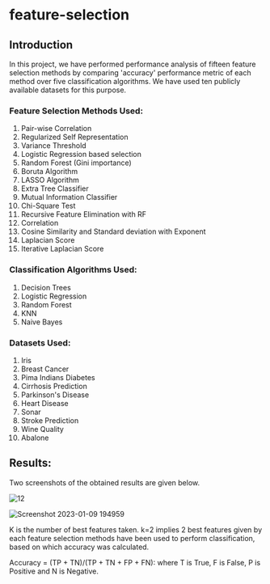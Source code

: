 # feature-selection

## Introduction
In this project, we have performed performance analysis of fifteen feature selection methods by comparing 'accuracy' performance metric of each method over five classification algorithms.
We have used ten publicly available datasets for this purpose.

### Feature Selection Methods Used:
1. Pair-wise Correlation
3. Regularized Self Representation
4. Variance Threshold
5. Logistic Regression based selection
6. Random Forest (Gini importance)
7. Boruta Algorithm
8. LASSO Algorithm
9. Extra Tree Classifier
10. Mutual Information Classifier
11. Chi-Square Test
12. Recursive Feature Elimination with RF
13. Correlation
14. Cosine Similarity and Standard deviation with Exponent
15. Laplacian Score
16. Iterative Laplacian Score

### Classification Algorithms Used:
1. Decision Trees
2. Logistic Regression
3. Random Forest
4. KNN
5. Naive Bayes

### Datasets Used:
1. Iris
2. Breast Cancer
3. Pima Indians Diabetes
4. Cirrhosis Prediction
5. Parkinson's Disease
6. Heart Disease
7. Sonar
8. Stroke Prediction
9. Wine Quality
10. Abalone

## Results:
Two screenshots of the obtained results are given below.

![12](https://user-images.githubusercontent.com/108113078/211331043-95bd275a-a2bf-4658-966a-c25df14eaeb7.png)

![Screenshot 2023-01-09 194959](https://user-images.githubusercontent.com/108113078/211331070-8726dd49-6bd4-49ff-810f-fbfc9624dc95.png)

K is the number of best features taken. k=2 implies 2 best features given by each feature selection methods have been used to perform classification, based on which accuracy was calculated.

Accuracy = (TP + TN)/(TP + TN + FP + FN): 
where T is True, F is False, P is Positive and N is Negative.
